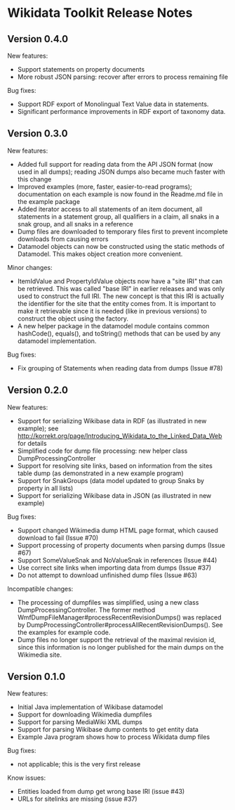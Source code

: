 Wikidata Toolkit Release Notes
==============================

Version 0.4.0
-------------

New features:
* Support statements on property documents
* More robust JSON parsing: recover after errors to process remaining file 

Bug fixes:
* Support RDF export of Monolingual Text Value data in statements.
* Significant performance improvements in RDF export of taxonomy data.   


Version 0.3.0
-------------

New features:
* Added full support for reading data from the API JSON format (now used in all dumps);
  reading JSON dumps also became much faster with this change
* Improved examples (more, faster, easier-to-read programs); documentation on each
  example is now found in the Readme.md file in the example package
* Added iterator access to all statements of an item document, all statements in a statement
  group, all qualifiers in a claim, all snaks in a snak group, and all snaks in a reference
* Dump files are downloaded to temporary files first to prevent incomplete downloads
  from causing errors
* Datamodel objects can now be constructed using the static methods of Datamodel. This makes
  object creation more convenient.

Minor changes:
* ItemIdValue and PropertyIdValue objects now have a "site IRI" that can be retrieved.
  This was called "base IRI" in earlier releases and was only used to construct the full
  IRI. The new concept is that this IRI is actually the identifier for the site that the
  entity comes from. It is important to make it retrievable since it is needed (like in
  previous versions) to construct the object using the factory.
* A new helper package in the datamodel module contains common hashCode(), equals(), and
  toString() methods that can be used by any datamodel implementation.

Bug fixes:
* Fix grouping of Statements when reading data from dumps (Issue #78)


Version 0.2.0
-------------

New features:
* Support for serializing Wikibase data in RDF (as illustrated in new example);
  see http://korrekt.org/page/Introducing_Wikidata_to_the_Linked_Data_Web for details
* Simplified code for dump file processing: new helper class DumpProcessingController
* Support for resolving site links, based on information from the sites table dump
  (as demonstrated in a new example program)
* Support for SnakGroups (data model updated to group Snaks by property in all lists)
* Support for serializing Wikibase data in JSON (as illustrated in new example)

Bug fixes:
* Support changed Wikimedia dump HTML page format, which caused download to fail (Issue #70)
* Support processing of property documents when parsing dumps (Issue #67)
* Support SomeValueSnak and NoValueSnak in references (Issue #44)
* Use correct site links when importing data from dumps (Issue #37)
* Do not attempt to download unfinished dump files (Issue #63)

Incompatible changes:
* The processing of dumpfiles was simplified, using a new class DumpProcessingController.
  The former method WmfDumpFileManager#processRecentRevisionDumps() was replaced by
  DumpProcessingController#processAllRecentRevisionDumps(). See the examples for example
  code.
* Dump files no longer support the retrieval of the maximal revision id, since this
  information is no longer published for the main dumps on the Wikimedia site.


Version 0.1.0
-------------

New features:
* Initial Java implementation of Wikibase datamodel
* Support for downloading Wikimedia dumpfiles
* Support for parsing MediaWiki XML dumps
* Support for parsing Wikibase dump contents to get entity data
* Example Java program shows how to process Wikidata dump files

Bug fixes:
* not applicable; this is the very first release 

Know issues:
* Entities loaded from dump get wrong base IRI (issue #43)
* URLs for sitelinks are missing (issue #37)

   
